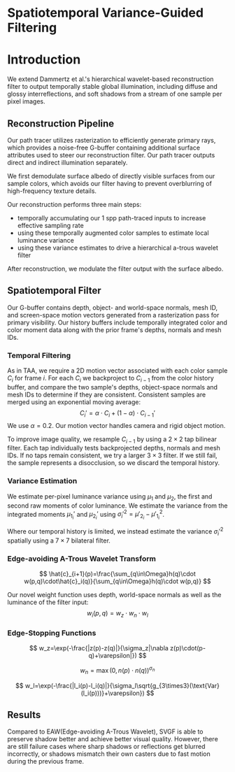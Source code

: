 # Spatiotemporal Variance-Guided Filtering

# Introduction

We extend Dammertz et al.'s hierarchical wavelet-based reconstruction filter to output temporally stable global illumination, including diffuse and glossy interreflections, and soft shadows from a stream of one sample per pixel images.

## Reconstruction Pipeline

Our path tracer utilizes rasterization to efficiently generate primary rays, which provides a noise-free G-buffer containing additional surface attributes used to steer our reconstruction filter. Our path tracer outputs direct and indirect illumination separately.

We first demodulate surface albedo of directly visible surfaces from our sample colors, which avoids our filter having to prevent overblurring of high-frequency texture details.

Our reconstruction performs three main steps:

-   temporally accumulating our 1 spp path-traced inputs to increase effective sampling rate
-   using these temporally augmented color samples to estimate local luminance variance
-   using these variance estimates to drive a hierarchical a-trous wavelet filter

After reconstruction, we modulate the filter output with the surface albedo.

## Spatiotemporal Filter

Our G-buffer contains depth, object- and world-space normals, mesh ID, and screen-space motion vectors generated from a rasterization pass for primary visibility. Our history buffers include temporally integrated color and color moment data along with the prior frame's depths, normals and mesh IDs.

### Temporal Filtering

As in TAA, we require a 2D motion vector associated with each color sample $C_i$ for frame $i$. For each $C_i$ we backproject to $C_{i-1}$ from the color history buffer, and compare the two sample's depths, object-space normals and mesh IDs to determine if they are consistent. Consistent samples are merged using an exponential moving average:
$$
C_i'=\alpha\cdot C_i+(1-\alpha)\cdot C_{i-1}'
$$
We use $\alpha=0.2$. Our motion vector handles camera and rigid object motion.

To improve image quality, we resample $C_{i-1}$ by using a $2\times2$ tap bilinear filter. Each tap individually tests backprojected depths, normals and mesh IDs. If no taps remain consistent, we try a larger $3\times3$ filter. If we still fail, the sample represents a disocclusion, so we discard the temporal history.

### Variance Estimation

We estimate per-pixel luminance variance using $\mu_1$ and $\mu_2$, the first and second raw moments of color luminance. We estimate the variance from the integrated moments $\mu_{1_i}'$ and $\mu_{2_i}'$ using $\sigma_i'^2=\mu'_{2_i}-\mu'^2_{1_i}$.

Where our temporal history is limited, we instead estimate the variance $\sigma_i'^2$ spatially using a $7\times7$ bilateral filter.

### Edge-avoiding A-Trous Wavelet Transform

$$
\hat{c}_{i+1}(p)=\frac{\sum_{q\in\Omega}h(q)\cdot w(p,q)\cdot\hat{c}_i(q)}{\sum_{q\in\Omega}h(q)\cdot w(p,q)}
$$

 Our novel weight function uses depth, world-space normals as well as the luminance of the filter input:
$$
w_i(p,q)=w_z\cdot w_n\cdot w_l
$$

### Edge-Stopping Functions

$$
w_z=\exp(-\frac{|z(p)-z(q)|}{\sigma_z|\nabla z(p)\cdot(p-q)+\varepsilon|})
$$

$$
w_n=\max(0,n(p)\cdot n(q))^{\sigma_n}
$$

$$
w_l=\exp(-\frac{|l_i(p)-l_i(q)|}{\sigma_l\sqrt{g_{3\times3}(\text{Var}(l_i(p)))}+\varepsilon})
$$

## Results

Compared to EAW(Edge-avoiding A-Trous Wavelet), SVGF is able to preserve shadow better and achieve better visual quality. However, there are still failure cases where sharp shadows or reflections get blurred incorrectly, or shadows mismatch their own casters due to fast motion during the previous frame.

